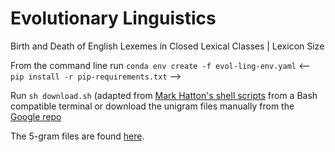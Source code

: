# Evolutionary Linguistics
Birth and Death of English Lexemes in Closed Lexical Classes | Lexicon Size

From the command line run
`conda env create -f evol-ling-env.yaml`
<-- `pip install -r pip-requirements.txt` -->

Run `sh download.sh` (adapted from [Mark Hatton's shell scripts](https://github.com/markhatton/google-ngrams) from a Bash compatible terminal or download the unigram files manually from the [Google repo](http://storage.googleapis.com/books/ngrams/books/20200217/eng/eng-1-ngrams_exports.html)

The 5-gram files are found [here](http://storage.googleapis.com/books/ngrams/books/20200217/eng/eng-5-ngrams_exports.html).